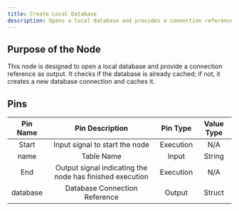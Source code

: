 ```yaml
---
title: Create Local Database
description: Opens a local database and provides a connection reference.
---
```


## Purpose of the Node
This node is designed to open a local database and provide a connection reference as output. It checks if the database is already cached; if not, it creates a new database connection and caches it.

## Pins
| Pin Name | Pin Description | Pin Type | Value Type |
|:----------:|:-------------:|:------:|:------:|
| Start | Input signal to start the node | Execution | N/A |
| name | Table Name | Input | String |
| End | Output signal indicating the node has finished execution | Execution | N/A |
| database | Database Connection Reference | Output | Struct |